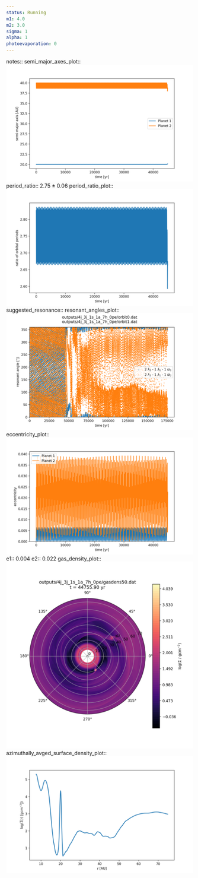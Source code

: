 ```yaml
---
status: Running
m1: 4.0
m2: 3.0
sigma: 1
alpha: 1
photoevaporation: 0
---
```


notes::
semi_major_axes_plot:: ![semi_major_axes_4j_3j_1s_1a_7h_0pe.png](plots/semi_major_axes/semi_major_axes_4j_3j_1s_1a_7h_0pe.png)
period_ratio:: 2.75 ± 0.06
period_ratio_plot:: ![period_ratio_4j_3j_1s_1a_7h_0pe.png](plots/period_ratio/period_ratio_4j_3j_1s_1a_7h_0pe.png)
suggested_resonance:: 
resonant_angles_plot:: ![resonant_angles_4j_3j_1s_1a_7h_0pe.png](plots/resonant_angles/resonant_angles_4j_3j_1s_1a_7h_0pe.png)
eccentricity_plot:: ![eccentricity_4j_3j_1s_1a_7h_0pe.png](plots/eccentricity/eccentricity_4j_3j_1s_1a_7h_0pe.png)
e1:: 0.004
e2:: 0.022
gas_density_plot:: ![gas_density_4j_3j_1s_1a_7h_0pe.png](plots/gas_density/gas_density_4j_3j_1s_1a_7h_0pe.png)
azimuthally_avged_surface_density_plot:: ![azimuthally_avged_surface_density_4j_3j_1s_1a_7h_0pe.png](plots/azimuthally_avged_surface_density/azimuthally_avged_surface_density_4j_3j_1s_1a_7h_0pe.png)
